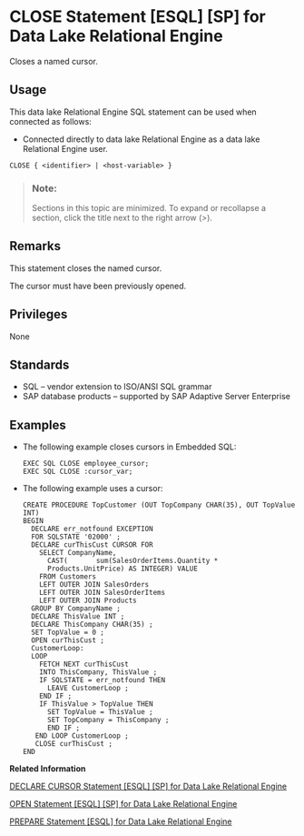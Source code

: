 <!-- loioa6157e8484f210158041be34e1bf281e -->

# CLOSE Statement \[ESQL\] \[SP\] for Data Lake Relational Engine

Closes a named cursor.



<a name="loioa6157e8484f210158041be34e1bf281e__section_ovp_dvr_znb"/>

## Usage

This data lake Relational Engine SQL statement can be used when connected as follows:

-   Connected directly to data lake Relational Engine as a data lake Relational Engine user.



```
CLOSE { <identifier> | <host-variable> }
```



> ### Note:  
> Sections in this topic are minimized. To expand or recollapse a section, click the title next to the right arrow \(*\>*\).



<a name="loioa6157e8484f210158041be34e1bf281e__section_i3v_4j1_ccb"/>

## Remarks

This statement closes the named cursor.

The cursor must have been previously opened.



<a name="loioa6157e8484f210158041be34e1bf281e__IQ_Permissions"/>

## Privileges

None



<a name="loioa6157e8484f210158041be34e1bf281e__IQ_Standards"/>

## Standards

-   SQL – vendor extension to ISO/ANSI SQL grammar
-   SAP database products – supported by SAP Adaptive Server Enterprise



<a name="loioa6157e8484f210158041be34e1bf281e__IQ_Examples"/>

## Examples

-   The following example closes cursors in Embedded SQL:

    ```
    EXEC SQL CLOSE employee_cursor;
    EXEC SQL CLOSE :cursor_var;
    ```

-   The following example uses a cursor:

    ```
    CREATE PROCEDURE TopCustomer (OUT TopCompany CHAR(35), OUT TopValue INT)
    BEGIN
      DECLARE err_notfound EXCEPTION
      FOR SQLSTATE '02000' ;
      DECLARE curThisCust CURSOR FOR
        SELECT CompanyName, 
          CAST( 	  sum(SalesOrderItems.Quantity *
          Products.UnitPrice) AS INTEGER) VALUE
        FROM Customers
        LEFT OUTER JOIN SalesOrders
        LEFT OUTER JOIN SalesOrderItems
        LEFT OUTER JOIN Products
      GROUP BY CompanyName ;
      DECLARE ThisValue INT ;
      DECLARE ThisCompany CHAR(35) ;
      SET TopValue = 0 ;
      OPEN curThisCust ;
      CustomerLoop:
      LOOP
        FETCH NEXT curThisCust
        INTO ThisCompany, ThisValue ;
        IF SQLSTATE = err_notfound THEN
          LEAVE CustomerLoop ;
        END IF ;
        IF ThisValue > TopValue THEN
          SET TopValue = ThisValue ;
          SET TopCompany = ThisCompany ;
          END IF ;
       END LOOP CustomerLoop ;
       CLOSE curThisCust ;
    END
    ```


**Related Information**  


[DECLARE CURSOR Statement \[ESQL\] \[SP\] for Data Lake Relational Engine](declare-cursor-statement-esql-sp-for-data-lake-relational-engine-a61ac0b.md "Declares a cursor. Cursors are the primary means for manipulating the results of queries.")

[OPEN Statement \[ESQL\] \[SP\] for Data Lake Relational Engine](open-statement-esql-sp-for-data-lake-relational-engine-a6215ad.md "Opens a previously declared cursor to access information from the database.")

[PREPARE Statement \[ESQL\] for Data Lake Relational Engine](prepare-statement-esql-for-data-lake-relational-engine-a621eea.md "Prepares a statement to be executed later or used for a cursor.")

